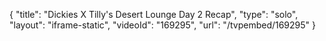 {
    "title": "Dickies X Tilly's Desert Lounge Day 2 Recap",
    "type": "solo",
    "layout": "iframe-static",
    "videoId": "169295",
    "url": "\/tvpembed\/169295"
}